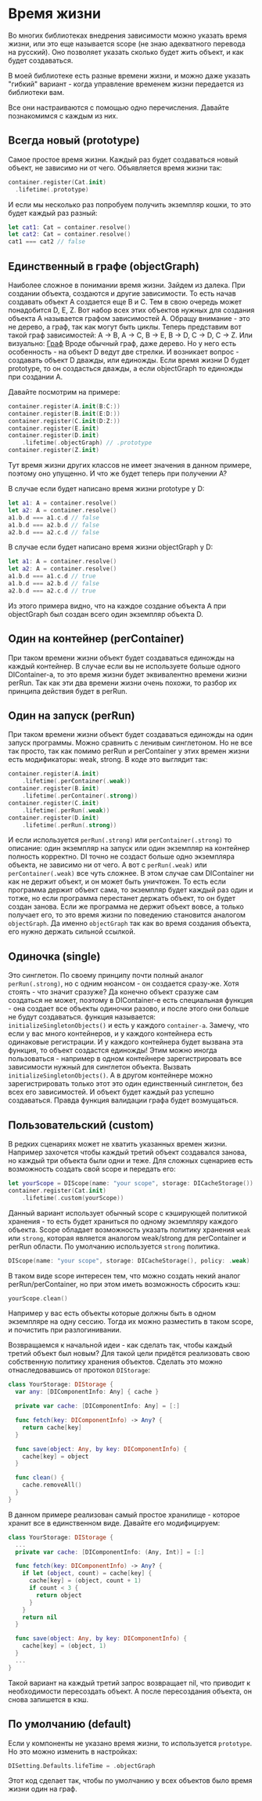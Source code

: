 # Время жизни

Во многих библиотеках внедрения зависимости можно указать время жизни, или это еще называется scope (не знаю адекватного перевода на русский). Оно позволяет указать сколько будет жить объект, и как будет создаваться.

В моей библиотеке есть разные времени жизни, и можно даже указать "гибкий" вариант - когда управление временем жизни передается из библиотеки вам.

Все они настраиваются с помощью одно перечисления. Давайте познакомимся с каждым из них.

## Всегда новый (prototype)
Самое простое время жизни. Каждый раз будет создаваться новый объект, не зависимо ни от чего.
Объявляется время жизни так:
```Swift
container.register(Cat.init)
  .lifetime(.prototype)
```
И если мы несколько раз попробуем получить экземпляр кошки, то это будет каждый раз разный:
```Swift
let cat1: Cat = container.resolve()
let cat2: Cat = container.resolve()
cat1 === cat2 // false
```

## Единственный в графе (objectGraph)
Наиболее сложное в понимании время жизни. Зайдем из далека. При создании объекта, создаются и другие зависимости. То есть начав создавать объект A создается еще B и C. Тем в свою очередь может понадобится D, E, Z. Вот набор всех этих объектов нужных для создания объекта A называется графом зависимостей A. Обращу внимание - это не дерево, а граф, так как могут быть циклы.
Теперь представим вот такой граф зависимостей:
A -> B, A -> C, B -> E, B -> D, C -> D, C -> Z.
Или визуально:
[Граф](ObjectGraph1.jpg)
Вроде обычный граф, даже дерево. Но у него есть особенность - на объект D ведут две стрелки. И возникает вопрос - создавать объект D дважды, или единожды. Если время жизни D будет prototype, то он создасться дважды, а если objectGraph то единожды при создании A.

Давайте посмотрим на примере:
```Swift
container.register(A.init(B:C:))
container.register(B.init(E:D:))
container.register(C.init(D:Z:))
container.register(E.init)
container.register(D.init)
    .lifetime(.objectGraph) // .prototype
container.register(Z.init)
```
Тут время жизни других классов не имеет значения в данном примере, поэтому оно упущенно. И что же будет теперь при получении A?

В случае если будет написано время жизни prototype у D:
```Swift
let a1: A = container.resolve()
let a2: A = container.resolve()
a1.b.d === a1.c.d // false
a1.b.d === a2.b.d // false
a2.b.d === a2.c.d // false
```
В случае если будет написано время жизни objectGraph у D:
```Swift
let a1: A = container.resolve()
let a2: A = container.resolve()
a1.b.d === a1.c.d // true
a1.b.d === a2.b.d // false
a2.b.d === a2.c.d // true
```
Из этого примера видно, что на каждое создание объекта A при objectGraph был создан всего один экземпляр объекта D.

## Один на контейнер (perContainer)
При таком времени жизни объект будет создаваться единожды на каждый контейнер. В случае если вы не используете больше одного DIContainer-а, то это время жизни будет эквивалентно времени жизни perRun. Так как эти два времени жизни очень похожи, то разбор их принципа действия будет в perRun.

## Один на запуск (perRun)
При таком времени жизни объект будет создаваться единожды на один запуск программы. Можно сравнить с ленивым синглетоном.
Но не все так просто, так как помимо perRun и perContainer у этих времен жизни есть модификаторы: weak, strong. В коде это выглядит так:
```Swift
container.register(A.init)
    .lifetime(.perContainer(.weak))
container.register(B.init)
    .lifetime(.perContainer(.strong))
container.register(C.init)
    .lifetime(.perRun(.weak))
container.register(D.init)
    .lifetime(.perRun(.strong))
```
И если используется `perRun(.strong)` или `perContainer(.strong)` то описание: один экземпляр на запуск или один экземпляр на контейнер полность корректно. DI точно не создаст больше одно экземпляра объекта, не зависимо ни от чего.
А вот с `perRun(.weak)` или `perContainer(.weak)` все чуть сложнее. В этом случае сам DIContainer ни как не держит объект, и он может быть уничтожен. То есть если программа держит объект сама, то экземпляр будет каждый раз один и тотже, но если программа перестанет держать объект, то он будет создан занова. Если же программа не держит объект вовсе, а только получает его, то это время жизни по поведению становится аналогом `objectGraph`. Да именно `objectGraph` так как во время создания объекта, его нужно держать сильной ссылкой.

## Одиночка (single)
Это синглетон. По своему принципу почти полный аналог `perRun(.strong)`, но с одним нюансом - он создается сразу-же. Хотя стоять - что значит сразуже? Да конечно объект сразуже сам создаться не может, поэтому в DIContainer-е есть специальная функция - она создает все объекты одиночки разово, и после этого они больше не будут создаваться. функция называется: `initializeSingletonObjects()` и есть у каждого `container-а`. Замечу, что если у вас много контейнеров, и у каждого контейнера есть одинаковые регистрации. И у каждого контейнера будет вызвана эта функция, то объект создастся единожды! Этим можно иногда пользоваться - например в одном контейнере зарегистрировать все зависимости нужный для синглетон объекта. Вызвать `initializeSingletonObjects()`. А в другом контейнере можно зарегистрировать только этот это один единственный синглетон, без всех его зависимостей. И объект будет каждый раз успешно создаваться. Правда функция валидации графа будет возмущаться.

## Пользовательский (custom)
В редких сценариях может не хватить указанных времен жизни. Например захочется чтобы каждый третий объект создавался занова, но каждый три объекта были одни и теже. Для сложных сценариев есть возможность создать свой scope и передать его:
```Swift
let yourScope = DIScope(name: "your scope", storage: DICacheStorage())
container.register(Cat.init)
    .lifetime(.custom(yourScope))
```
Данный вариант использует обычный scope с кэширующей политикой хранения - то есть будет храниться по одному экземпляру каждого объекта. Scope обладает возможность указать политику хранения `weak` или `strong`, которая является аналогом weak/strong для perContainer и perRun области. По умолчанию используется `strong` политика.
```Swift
DIScope(name: "your scope", storage: DICacheStorage(), policy: .weak)
```
В таком виде scope интересен тем, что можно создать некий аналог perRun/perContainer, но при этом иметь возможность сбросить кэш:
```Swift
yourScope.clean()
```
Например у вас есть объекты которые должны быть в одном экземпляре на одну сессию. Тогда их можно разместить в таком scope, и почистить при разлогинивании.

Возвращаемся к начальной идеи - как сделать так, чтобы каждый третий объект был новым? Для такой цели придётся реализовать свою собственную политику хранения объектов. Сделать это можно отнаследовавшись от протокол `DIStorage`:
```Swift
class YourStorage: DIStorage {
  var any: [DIComponentInfo: Any] { cache }

  private var cache: [DIComponentInfo: Any] = [:]

  func fetch(key: DIComponentInfo) -> Any? {
    return cache[key]
  }

  func save(object: Any, by key: DIComponentInfo) {
    cache[key] = object
  }

  func clean() {
    cache.removeAll()
  }
}
```
В данном примере реализован самый простое хранилище - которое хранит все в единственном виде. Давайте его модифицируем:
```Swift
class YourStorage: DIStorage {
  ...
  private var cache: [DIComponentInfo: (Any, Int)] = [:]

  func fetch(key: DIComponentInfo) -> Any? {
    if let (object, count) = cache[key] {
      cache[key] = (object, count + 1)
      if count < 3 {
        return object
      }
    }
    return nil
  }

  func save(object: Any, by key: DIComponentInfo) {
    cache[key] = (object, 1)
  }
  ...
}
```
Такой вариант на каждый третий запрос возвращает nil, что приводит к необходимости пересоздать объект. А после пересоздания объекта, он снова запишется в кэш.

## По умолчанию (default)
Если у компоненты не указано время жизни, то используется `prototype`. Но это можно изменить в настройках:
```Swift 
DISetting.Defaults.lifeTime = .objectGraph
```
Этот код сделает так, чтобы по умолчанию у всех объектов было время жизни один на граф.
